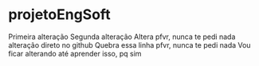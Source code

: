 ﻿# projetoEngSoft
Primeira alteração 
Segunda alteração
Altera pfvr, nunca te pedi nada
alteração direto no github
Quebra essa linha pfvr, nunca te pedi nada
Vou ficar alterando até aprender isso, pq sim
